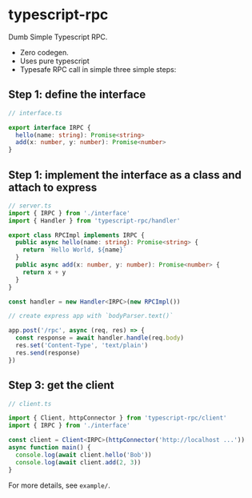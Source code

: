 # typescript-rpc
Dumb Simple Typescript RPC.
- Zero codegen.
- Uses pure typescript
- Typesafe RPC call in simple three simple steps:

## Step 1: define the interface
```ts
// interface.ts

export interface IRPC {
  hello(name: string): Promise<string>
  add(x: number, y: number): Promise<number>
}
```

## Step 1: implement the interface as a class and attach to express
```ts
// server.ts
import { IRPC } from './interface'
import { Handler } from 'typescript-rpc/handler'

export class RPCImpl implements IRPC {
  public async hello(name: string): Promise<string> {
    return `Hello World, ${name}`
  }
  public async add(x: number, y: number): Promise<number> {
    return x + y
  }
}

const handler = new Handler<IRPC>(new RPCImpl())

// create express app with `bodyParser.text()`

app.post('/rpc', async (req, res) => {
  const response = await handler.handle(req.body)
  res.set('Content-Type', 'text/plain')
  res.send(response)
})

```

## Step 3: get the client
```ts
// client.ts

import { Client, httpConnector } from 'typescript-rpc/client'
import { IRPC } from './interface'

const client = Client<IRPC>(httpConnector('http://localhost ...'))
async function main() {
  console.log(await client.hello('Bob'))
  console.log(await client.add(2, 3))
}
```

For more details, see `example/`.
